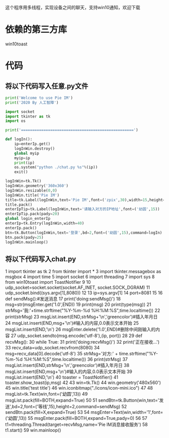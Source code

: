 这个程序用多线程，实现设备之间的聊天，支持win10通知，欢迎下载
# 依赖的第三方库
win10toast
# 代码
## 将以下代码写入任意.py文件
```python
print('Welcome to use Pie IM')
print('2020 By 人工智障')

import socket
import tkinter as tk
import os

print('==================================================')

def logIn():
    ip=enterIp.get()
    logInWin.destroy()
    global myip
    myip=ip
    print(ip)
    os.system("python ./chat.py %s"%(ip))
    exit()

logInWin=tk.Tk()
logInWin.geometry('360x360')
logInWin.resizable(0,0)
logInWin.title('Pie IM')
title=tk.Label(logInWin,text='Pie IM',font=('zpix',30),width=15,height=3,bg='blue',fg='white')
title.pack()
enterIpTip=tk.Label(logInWin,text='请输入对方的IP地址',font=('幼圆',15))
enterIpTip.pack(pady=20)
global login_enterIp
enterIp=tk.Entry(logInWin,width=40)
enterIp.pack()
btn=tk.Button(logInWin,text='登录',bd=2,font=('幼圆',15),command=logIn)
btn.pack(pady=25)
logInWin.mainloop()
```
## 将以下代码写入chat.py
 1 import tkinter as tk
 2 from tkinter import *
 3 import tkinter.messagebox as msgbox
 4 import time
 5 import socket
 6 import threading
 7 import sys
 8 from win10toast import ToastNotifier
 9 
10 udp_socket=socket.socket(socket.AF_INET, socket.SOCK_DGRAM)
11 udp_socket.bind((sys.argv[1],8080))
12 
13 ip=sys.argv[1]
14 port=8081
15 
16 def sendMsg():#发送消息
17     print('doing:sendMsg()')
18     msg=str(msgEnter.get('1.0',END))
19     print(msg)
20     print(type(msg))
21     strMsg='我:'+time.strftime("%Y-%m-%d %H:%M:%S",time.localtime())
22     print(strMsg)
23     msgList.insert(END,strMsg+'\n','greencolor')#插入年月日
24     msgList.insert(END,msg+'\n')#输入的内容,0.0表示文本开始
25     msgList.insert(END,'\n')
26     msgEnter.delete('1.0',END)#删除中间刚输入的内容
27     udp_socket.sendto(msg.encode('utf-8'),(ip, port))
28 
29 def recvMsg():
30     while True:
31         print('doing:recvMsg()')
32         print('正在接收...')
33         recv_data=udp_socket.recvfrom(8080)
34         msg=recv_data[0].decode('utf-8')
35         strMsg='对方:' + time.strftime("%Y-%m-%d %H:%M:%S",time.localtime())
36         print(strMsg)
37         msgList.insert(END,strMsg+'\n','greencolor')#插入年月日
38         msgList.insert(END,msg+'\n')#输入的内容,0.0表示文本开始
39         msgList.insert(END,'\n')
40         toaster = ToastNotifier()
41         toaster.show_toast(ip,msg)
42 
43 win=tk.Tk()
44 win.geometry('480x560')
45 win.title('test title')
46 win.iconbitmap("./icons/icon-mini.ico")
47 
48 msgList=tk.Text(win,font=('幼圆',13))
49 msgList.pack(fill=BOTH,expand=True)
50 
51 sendBtn=tk.Button(win,text='发送',bd=2,font=('等线',15),height=2,command=sendMsg)
52 sendBtn.pack(fill=X,expand=True)
53 
54 msgEnter=Text(win,width='1',font=('幼圆',13))
55 msgEnter.pack(fill=BOTH,expand=True,pady=0)
56 
57 t1=threading.Thread(target=recvMsg,name='Pie IM消息接收服务')
58 t1.start()
59 win.mainloop()
 
